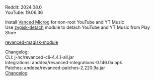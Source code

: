 Reddit: 2024.08.0  
YouTube: 19.06.36  

Install [Vanced Microg](https://github.com/TeamVanced/VancedMicroG/releases) for non-root YouTube and YT Music  
Use [zygisk-detach](https://github.com/j-hc/zygisk-detach) module to detach YouTube and YT Music from Play Store  

[revanced-magisk-module](https://github.com/j-hc/revanced-magisk-module)  

Changelog:  
CLI: j-hc/revanced-cli-4.4.1-all.jar  
Integrations: anddea/revanced-integrations-0.146.0a.apk  
Patches: anddea/revanced-patches-2.220.9a.jar  
[Changelog](https://github.com/anddea/revanced-patches/releases/tag/v2.220.9a)  
